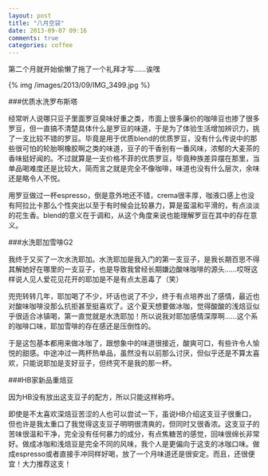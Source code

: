 ```yaml
---
layout: post
title: "八月空袋"
date: 2013-09-07 09:16
comments: true
categories: coffee
---
```


第二个月就开始偷懒了拖了一个礼拜才写……诶嘿


{% img /images/2013/09/IMG_3499.jpg %}

###优质水洗罗布斯塔

经常听人说哪只豆子里面罗豆臭味好重之类，市面上很多廉价的咖啡豆也掺了很多罗豆，但一直搞不清楚具体什么是罗豆的味道，于是为了体验生活增加辨识力，挑了一支比较不错的罗豆。毕竟是用于优质blend的优质罗豆，没有什么传说中的那些很可怕的轮胎啊橡胶啊之类的味道，豆子的干香别有一番风味，浓郁的大麦茶的香味挺好闻的。不过就算是一支价格不菲的优质罗豆，毕竟种族差异摆在那里，当单品喝难度还是比较大，简而言之就是完全不像咖啡，味道也没有什么层次，余味还是略令人不悦。

用罗豆做过一杯espresso，倒是意外地还不错，crema很丰厚，咖液口感上也没有阿拉比卡那么个性突出以至于有时候会比较暴力，算是蛮温和平滑的，有点淡淡的花生香。blend的意义在于调和，从这个角度来说也能理解罗豆在其中的存在意义。

###水洗耶加雪啡G2

我终于又买了一次水洗耶加。水洗耶加是我入门的第一支豆子，是我长期百思不得其解她好在哪里的一支豆子，也是导致我曾经长期嫌边酸味咖啡的源头……哎呀这样说人见人爱花见花开的耶加是不是有点太恶毒了（笑）

兜兜转转几年，耶加喝了不少，坏话也说了不少，终于有点培养出了感情，最近也对酸味咖啡没那么抗拒甚至挺喜欢了。这个夏天想要做冰咖，觉得酸酸的浅焙豆似乎很适合冰镇喝，第一直觉就是水洗耶加！所以说我对耶加感情深厚啊……这个系的咖啡口味，耶加雪啡的存在感还是压倒性的。

于是这包基本都用来做冰咖了，跟想象中的味道很接近，酸爽可口，有些许令人愉悦的甜感。中途冲过一两杯热单品，虽然没有以前那么讨厌，但似乎还是不算太喜欢，只能说耶加是支好豆子，但终究不是我的那一杯。

###HB家新品重焙豆

因为HB没有放出这支豆子的配方，所以只能这样称呼。

即使是不太喜欢深焙豆苦涩的人也可以尝试一下，虽说HB介绍这支豆子很重口，但也许是我太重口了我觉得这支豆子明明很清爽的，但同时又很香浓。这支豆子的苦味很温和干净，完全没有任何暴力的成分，有点焦糖苦的感觉，回味很绵长非常好。做成冰咖和浅焙豆是完全不同的风味，我个人是更偏向于这支的冰咖口味。做成espresso或者直接手冲同样好喝，放了一个月味道还是很安定。而且，还很便宜！大力推荐这支！